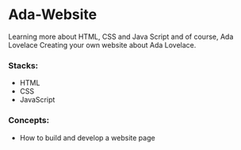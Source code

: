 # Ada-Website
Learning more about HTML, CSS and Java Script and of course, Ada Lovelace
Creating your own website about Ada Lovelace.

### Stacks:
- HTML
- CSS
- JavaScript

### Concepts:
- How to build and develop a website page
